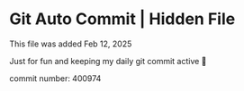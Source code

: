 # Git Auto Commit | Hidden File

This file was added Feb 12, 2025

Just for fun and keeping my daily git commit active 🤪

commit number: 400974
